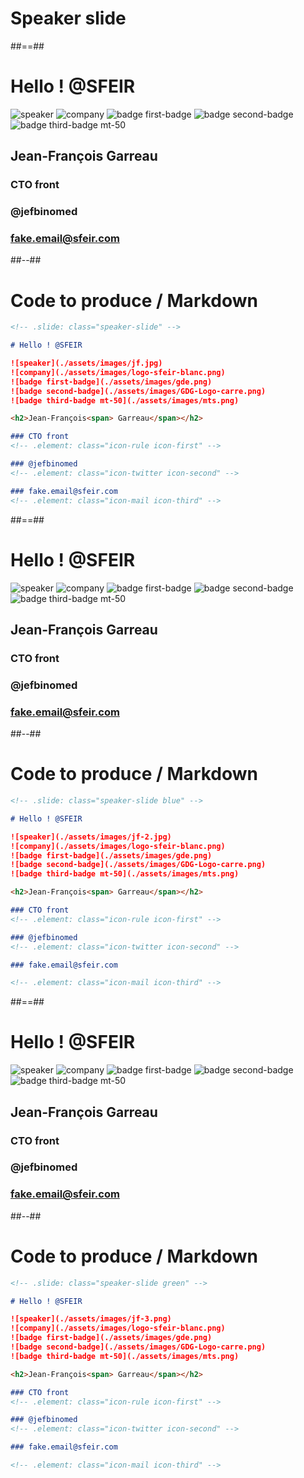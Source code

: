 <!-- .slide: class="transition" -->

# Speaker slide

##==##

<!-- .slide: class="speaker-slide" -->

# Hello ! @SFEIR

![speaker](./assets/images/jf.jpg)
![company](./assets/images/logo-sfeir-blanc.png)
![badge first-badge](./assets/images/gde.png)
![badge second-badge](./assets/images/GDG-Logo-carre.png)
![badge third-badge mt-50](./assets/images/mts.png)

<h2>Jean-François<span> Garreau</span></h2>

### CTO front
<!-- .element: class="icon-rule icon-first" -->

### @jefbinomed
<!-- .element: class="icon-twitter icon-second" -->

### fake.email@sfeir.com

<!-- .element: class="icon-mail icon-third" -->

##--##

<!-- .slide: class="with-code" -->

# Code to produce / Markdown

```markdown
<!-- .slide: class="speaker-slide" -->

# Hello ! @SFEIR

![speaker](./assets/images/jf.jpg)
![company](./assets/images/logo-sfeir-blanc.png)
![badge first-badge](./assets/images/gde.png)
![badge second-badge](./assets/images/GDG-Logo-carre.png)
![badge third-badge mt-50](./assets/images/mts.png)

<h2>Jean-François<span> Garreau</span></h2>

### CTO front
<!-- .element: class="icon-rule icon-first" -->

### @jefbinomed
<!-- .element: class="icon-twitter icon-second" -->

### fake.email@sfeir.com
<!-- .element: class="icon-mail icon-third" -->
```

##==##

<!-- .slide: class="speaker-slide blue" -->

# Hello ! @SFEIR



![speaker](./assets/images/jf-2.jpg)
![company](./assets/images/logo-sfeir-blanc.png)
![badge first-badge](./assets/images/gde.png)
![badge second-badge](./assets/images/GDG-Logo-carre.png)
![badge third-badge mt-50](./assets/images/mts.png)

<h2>Jean-François<span> Garreau</span></h2>

### CTO front
<!-- .element: class="icon-rule icon-first" -->

### @jefbinomed
<!-- .element: class="icon-twitter icon-second" -->

### fake.email@sfeir.com

<!-- .element: class="icon-mail icon-third" -->

##--##

<!-- .slide: class="with-code" -->

# Code to produce / Markdown

```markdown
<!-- .slide: class="speaker-slide blue" -->

# Hello ! @SFEIR

![speaker](./assets/images/jf-2.jpg)
![company](./assets/images/logo-sfeir-blanc.png)
![badge first-badge](./assets/images/gde.png)
![badge second-badge](./assets/images/GDG-Logo-carre.png)
![badge third-badge mt-50](./assets/images/mts.png)

<h2>Jean-François<span> Garreau</span></h2>

### CTO front
<!-- .element: class="icon-rule icon-first" -->

### @jefbinomed
<!-- .element: class="icon-twitter icon-second" -->

### fake.email@sfeir.com

<!-- .element: class="icon-mail icon-third" -->
```


##==##

<!-- .slide: class="speaker-slide green" -->

# Hello ! @SFEIR

![speaker](./assets/images/jf-3.png)
![company](./assets/images/logo-sfeir-blanc.png)
![badge first-badge](./assets/images/gde.png)
![badge second-badge](./assets/images/GDG-Logo-carre.png)
![badge third-badge mt-50](./assets/images/mts.png)

<h2>Jean-François<span> Garreau</span></h2>

### CTO front
<!-- .element: class="icon-rule icon-first" -->

### @jefbinomed
<!-- .element: class="icon-twitter icon-second" -->

### fake.email@sfeir.com

<!-- .element: class="icon-mail icon-third" -->

##--##

<!-- .slide: class="with-code" -->

# Code to produce / Markdown

```markdown
<!-- .slide: class="speaker-slide green" -->

# Hello ! @SFEIR

![speaker](./assets/images/jf-3.png)
![company](./assets/images/logo-sfeir-blanc.png)
![badge first-badge](./assets/images/gde.png)
![badge second-badge](./assets/images/GDG-Logo-carre.png)
![badge third-badge mt-50](./assets/images/mts.png)

<h2>Jean-François<span> Garreau</span></h2>

### CTO front
<!-- .element: class="icon-rule icon-first" -->

### @jefbinomed
<!-- .element: class="icon-twitter icon-second" -->

### fake.email@sfeir.com

<!-- .element: class="icon-mail icon-third" -->
```